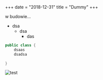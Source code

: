 +++ 
date = "2018-12-31"
title = "Dummy"
+++

w budowie...

- dsa
    + dsa
        * das


```java
public class {
    dsaas 
    dsadsa
    
}
```



![test](/img/Foodcart-logo.png "Optional title")